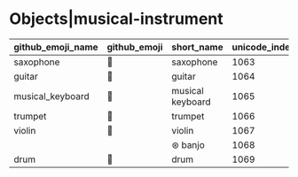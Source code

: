 # Objects|musical-instrument

|github_emoji_name|github_emoji|short_name|unicode_index|
|---|---|---|---|
|saxophone|:saxophone:|saxophone|1063|
|guitar|:guitar:|guitar|1064|
|musical_keyboard|:musical_keyboard:|musical keyboard|1065|
|trumpet|:trumpet:|trumpet|1066|
|violin|:violin:|violin|1067|
|||⊛ banjo|1068|
|drum|:drum:|drum|1069|
